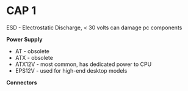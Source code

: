 # CAP 1
ESD - Electrostatic Discharge, < 30 volts can damage pc components

**Power Supply**
* AT - obsolete
* ATX - obsolete
* ATX12V - most common, has dedicated power to CPU
* EPS12V - used for high-end desktop models

**Connectors**
    
    
